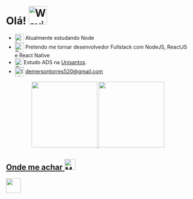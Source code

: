 # Olá! <img src="https://raw.githubusercontent.com/Tarikul-Islam-Anik/Animated-Fluent-Emojis/master/Emojis/Hand%20gestures/Waving%20Hand.png" alt="Waving Hand" width="50" height="50"/>
 
- <img align="center" src="https://cdn.iconscout.com/icon/free/png-256/node-js-1174925.png" alt="Ledger" width="25" height="25" /> Atualmente estudando Node
- <img align="center" src="https://raw.githubusercontent.com/Tarikul-Islam-Anik/Animated-Fluent-Emojis/master/Emojis/Hand%20gestures/Brain.png" alt="Brain" width="25" height="25" /> Pretendo me tornar desenvolvedor Fullstack com NodeJS, ReactJS e React Native
- <img align="center" src="https://raw.githubusercontent.com/Tarikul-Islam-Anik/Animated-Fluent-Emojis/master/Emojis/Objects/Graduation%20Cap.png" alt="Graduation Cap" width="25" height="25" />Estudo ADS na <a href="https://ead.unisantos.br">Unisantos</a>.
- <img align="center" src="https://raw.githubusercontent.com/Tarikul-Islam-Anik/Animated-Fluent-Emojis/master/Emojis/Objects/Inbox%20Tray.png" alt="Inbox Tray" width="25" height="25" /> demersontorres520@gmail.com


<div align="center">
  <a href="https://github.com/Demershow">
   <img height="180em" src="https://github-readme-stats.vercel.app/api?username=demershow&show_icons=true"/>
  <img height="180em" src="https://github-readme-stats.vercel.app/api/top-langs/?username=demershow&layout=compact&langs_count=7&theme=dracula"/>
</div>

## Onde me achar <img src="https://raw.githubusercontent.com/Tarikul-Islam-Anik/Animated-Fluent-Emojis/master/Emojis/People/Man%20Detective.png" alt="Man Detective" width="30" height="30" />

<div>
<a href="https://www.linkedin.com/in/demerson-guilherme-190774218/">
  <img align="center" height=40px src="https://img.shields.io/badge/LinkedIn-0077B5?style=for-the-badge&logo=linkedin&logoColor=white"/>
</a>

</div>

<!--
**leeool/leeool** is a ✨ _special_ ✨ repository because its `README.md` (this file) appears on your GitHub profile.
Here are some ideas to get you started:
- 🔭 I’m currently working on ...
- 🌱 I’m currently learning ...
- 👯 I’m looking to collaborate on ...
- 🤔 I’m looking for help with ...
- 💬 Ask me about ...
- 📫 How to reach me: ...
- 😄 Pronouns: ...
- ⚡ Fun fact: ...
-->
